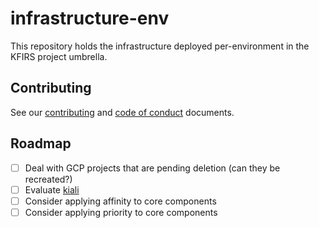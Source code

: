 # infrastructure-env

This repository holds the infrastructure deployed per-environment in the KFIRS project umbrella.

## Contributing

See our [contributing](./CONTRIBUTING.md) and [code of conduct](./CODE_OF_CONDUCT.md) documents.

## Roadmap

- [ ] Deal with GCP projects that are pending deletion (can they be recreated?)
- [ ] Evaluate [kiali](https://www.kiali.io)
- [ ] Consider applying affinity to core components
- [ ] Consider applying priority to core components
